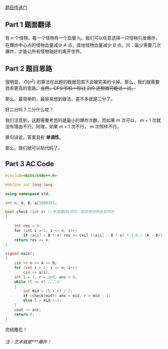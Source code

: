 [题目传送门](https://www.luogu.com.cn/problem/AT2580)

## Part 1 题面翻译

有 $n$ 个怪物，每一个怪物有一个血量 $h_i$。我们可以任意选择一只怪物引发爆炸，在爆炸中心点的怪物血量减少 $A$ 点，其他怪物血量减少 $B$ 点。问：最少需要几次爆炸，才能让所有怪物铀好的离开世界。

## Part 2 题目思路

很明显， $O(n^2)$ 的算法在此题的数据范围下会被完美的卡掉。那么，我们就需要效率更高的思路。~~当然，CF少爷机一秒过 2e9 还稍微可能试一试。~~

那么，最简单的，最容易想到做法，差不多就是二分了。

好二分吗？二分什么呢？

我们注意到，这题需要考虑的是最小的爆炸次数，而如果 $m$ 次可以， $m + 1$ 次就没有理由不行。同理，如果 $m + 1$ 次不行， $m$ 次照样不行。

换句话说，答案具有 __单调性__。

那么，我们就可以贴代码了。

## Part 3 AC Code

```cpp
#include<bits/stdc++.h>

#define int long long

using namespace std;

int n, A, B, a[100010];

bool check (int x) //考虑爆炸x次时，能否把怪物全部炸死
{
	
	int res = 0;
	for (int i = 1; i <= n; i++)
		if (a[i] > B * x) res += ceil ((a[i] - B * x) * 1.0 / (A - B)); //依次枚举每只怪物被消灭所需要的爆炸次数
	return res <= x;
}

signed main()
{
	cin >> n >> A >> B;
	for (int i = 1; i <= n; i++)
		cin >> a[i];
	int l = 1, r = 1e9, ans = 0;
	while (l <= r) //二分
	{
		int mid = (l + r) / 2;
		if (check(mid)) ans = mid, r = mid - 1;
		else l = mid + 1;
	}
	cout << ans;
	return 0;
}
```

完结撒花！

###### 注：艺术就是***爆炸！